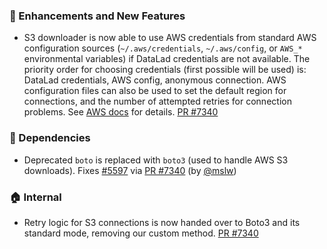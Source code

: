 ### 🚀 Enhancements and New Features

- S3 downloader is now able to use AWS credentials from standard AWS
  configuration sources (`~/.aws/credentials`, `~/.aws/config`, or
  `AWS_*` environmental variables) if DataLad credentials are not
  available. The priority order for choosing credentials (first
  possible will be used) is: DataLad credentials, AWS config,
  anonymous connection. AWS configuration files can also be used to
  set the default region for connections, and the number of attempted
  retries for connection problems. See
  [AWS docs](https://docs.aws.amazon.com/cli/latest/userguide/cli-configure-files.html)
  for details.
  [PR #7340](https://github.com/datalad/datalad/pull/7340)

### 🔩 Dependencies

- Deprecated `boto` is replaced with `boto3` (used to handle AWS S3
  downloads). Fixes [#5597](https://github.com/datalad/datalad/issues/5597)
  via [PR #7340](https://github.com/datalad/datalad/pull/7340)
  (by [@mslw](https://github.com/mslw))

### 🏠 Internal

- Retry logic for S3 connections is now handed over to Boto3 and its
  standard mode, removing our custom method.
  [PR #7340](https://github.com/datalad/datalad/pull/7340)
